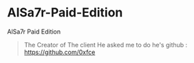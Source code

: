 # AlSa7r-Paid-Edition
AlSa7r Paid Edition

> The Creator of The client He asked me to do he's github : https://github.com/0xfce 
